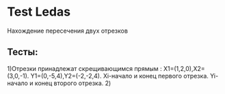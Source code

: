 # Test Ledas
Нахождение пересечения двух отрезков
## Тесты:
1)Отрезки принадлежат скрещивающимся прямым :
X1=(1,2,0),X2=(3,0,-1).
Y1=(0,-5,4),Y2=(-2,-2,4).
Xi-начало и конец первого отрезка.
Yi-начало и конец второго отрезка.
2)

